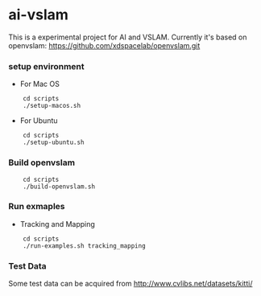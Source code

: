 # ai-vslam

This is a experimental project for AI and VSLAM. Currently it's based on openvslam: https://github.com/xdspacelab/openvslam.git

### setup environment
- For Mac OS
```
    cd scripts
    ./setup-macos.sh
```
- For Ubuntu
```
    cd scripts
    ./setup-ubuntu.sh
```


### Build openvslam
```
    cd scripts
    ./build-openvslam.sh
```

### Run exmaples
- Tracking and Mapping
```
    cd scripts
    ./run-examples.sh tracking_mapping
```


### Test Data
Some test data can be acquired from http://www.cvlibs.net/datasets/kitti/